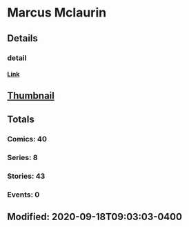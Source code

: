 # Marcus  Mclaurin 
## Details
### detail
#### [Link](http://marvel.com/comics/creators/3412/marcus_mclaurin?utm_campaign=apiRef&utm_source=225578a89fc76f3d20fbffda5d17a88d)
## [Thumbnail](http://i.annihil.us/u/prod/marvel/i/mg/9/90/4bc473d2f18f6.jpg)
## Totals
### Comics: 40
### Series: 8
### Stories: 43
### Events: 0
## Modified: 2020-09-18T09:03:03-0400